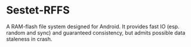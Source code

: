 Sestet-RFFS
===========

A RAM-flash file system designed for Android. It provides fast IO (esp. random and sync) and guaranteed consistency, but admits possible data staleness in crash.